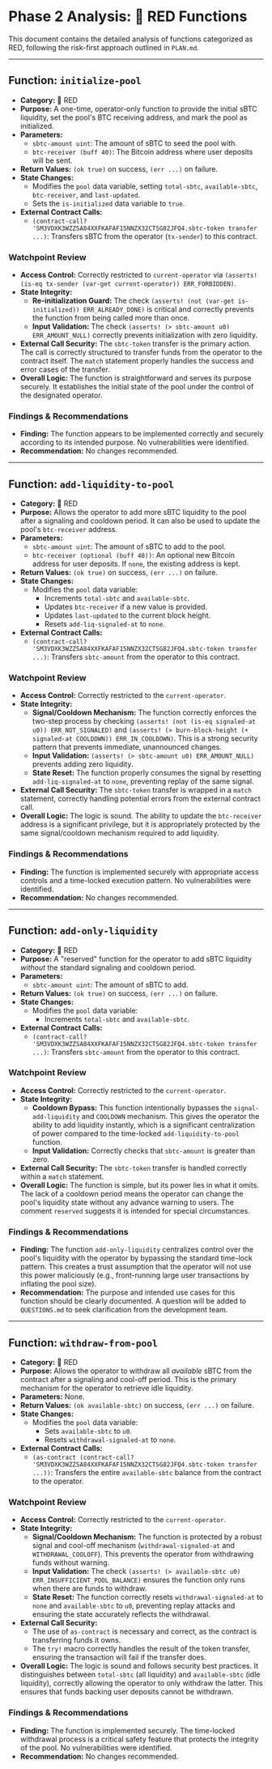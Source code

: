 # Phase 2 Analysis: 🔴 RED Functions

This document contains the detailed analysis of functions categorized as RED, following the risk-first approach outlined in `PLAN.md`.

---

## Function: `initialize-pool`

- **Category:** 🔴 RED
- **Purpose:** A one-time, operator-only function to provide the initial sBTC liquidity, set the pool's BTC receiving address, and mark the pool as initialized.
- **Parameters:**
    - `sbtc-amount uint`: The amount of sBTC to seed the pool with.
    - `btc-receiver (buff 40)`: The Bitcoin address where user deposits will be sent.
- **Return Values:** `(ok true)` on success, `(err ...)` on failure.
- **State Changes:**
    - Modifies the `pool` data variable, setting `total-sbtc`, `available-sbtc`, `btc-receiver`, and `last-updated`.
    - Sets the `is-initialized` data variable to `true`.
- **External Contract Calls:**
    - `(contract-call? 'SM3VDXK3WZZSA84XXFKAFAF15NNZX32CTSG82JFQ4.sbtc-token transfer ...)`: Transfers sBTC from the operator (`tx-sender`) to this contract.

### Watchpoint Review

- **Access Control:** Correctly restricted to `current-operator` via `(asserts! (is-eq tx-sender (var-get current-operator)) ERR_FORBIDDEN)`.
- **State Integrity:**
    - **Re-initialization Guard:** The check `(asserts! (not (var-get is-initialized)) ERR_ALREADY_DONE)` is critical and correctly prevents the function from being called more than once.
    - **Input Validation:** The check `(asserts! (> sbtc-amount u0) ERR_AMOUNT_NULL)` correctly prevents initialization with zero liquidity.
- **External Call Security:** The `sbtc-token` transfer is the primary action. The call is correctly structured to transfer funds from the operator to the contract itself. The `match` statement properly handles the success and error cases of the transfer.
- **Overall Logic:** The function is straightforward and serves its purpose securely. It establishes the initial state of the pool under the control of the designated operator.

### Findings & Recommendations

- **Finding:** The function appears to be implemented correctly and securely according to its intended purpose. No vulnerabilities were identified.
- **Recommendation:** No changes recommended.

---

## Function: `add-liquidity-to-pool`

- **Category:** 🔴 RED
- **Purpose:** Allows the operator to add more sBTC liquidity to the pool after a signaling and cooldown period. It can also be used to update the pool's `btc-receiver` address.
- **Parameters:**
    - `sbtc-amount uint`: The amount of sBTC to add to the pool.
    - `btc-receiver (optional (buff 40))`: An optional new Bitcoin address for user deposits. If `none`, the existing address is kept.
- **Return Values:** `(ok true)` on success, `(err ...)` on failure.
- **State Changes:**
    - Modifies the `pool` data variable:
        - Increments `total-sbtc` and `available-sbtc`.
        - Updates `btc-receiver` if a new value is provided.
        - Updates `last-updated` to the current block height.
        - Resets `add-liq-signaled-at` to `none`.
- **External Contract Calls:**
    - `(contract-call? 'SM3VDXK3WZZSA84XXFKAFAF15NNZX32CTSG82JFQ4.sbtc-token transfer ...)`: Transfers `sbtc-amount` from the operator to this contract.

### Watchpoint Review

- **Access Control:** Correctly restricted to the `current-operator`.
- **State Integrity:**
    - **Signal/Cooldown Mechanism:** The function correctly enforces the two-step process by checking `(asserts! (not (is-eq signaled-at u0)) ERR_NOT_SIGNALED)` and `(asserts! (> burn-block-height (+ signaled-at COOLDOWN)) ERR_IN_COOLDOWN)`. This is a strong security pattern that prevents immediate, unannounced changes.
    - **Input Validation:** `(asserts! (> sbtc-amount u0) ERR_AMOUNT_NULL)` prevents adding zero liquidity.
    - **State Reset:** The function properly consumes the signal by resetting `add-liq-signaled-at` to `none`, preventing replay of the same signal.
- **External Call Security:** The `sbtc-token` transfer is wrapped in a `match` statement, correctly handling potential errors from the external contract call.
- **Overall Logic:** The logic is sound. The ability to update the `btc-receiver` address is a significant privilege, but it is appropriately protected by the same signal/cooldown mechanism required to add liquidity.

### Findings & Recommendations

- **Finding:** The function is implemented securely with appropriate access controls and a time-locked execution pattern. No vulnerabilities were identified.
- **Recommendation:** No changes recommended.

---

## Function: `add-only-liquidity`

- **Category:** 🔴 RED
- **Purpose:** A "reserved" function for the operator to add sBTC liquidity *without* the standard signaling and cooldown period.
- **Parameters:**
    - `sbtc-amount uint`: The amount of sBTC to add.
- **Return Values:** `(ok true)` on success, `(err ...)` on failure.
- **State Changes:**
    - Modifies the `pool` data variable:
        - Increments `total-sbtc` and `available-sbtc`.
- **External Contract Calls:**
    - `(contract-call? 'SM3VDXK3WZZSA84XXFKAFAF15NNZX32CTSG82JFQ4.sbtc-token transfer ...)`: Transfers `sbtc-amount` from the operator to this contract.

### Watchpoint Review

- **Access Control:** Correctly restricted to the `current-operator`.
- **State Integrity:**
    - **Cooldown Bypass:** This function intentionally bypasses the `signal-add-liquidity` and `COOLDOWN` mechanism. This gives the operator the ability to add liquidity instantly, which is a significant centralization of power compared to the time-locked `add-liquidity-to-pool` function.
    - **Input Validation:** Correctly checks that `sbtc-amount` is greater than zero.
- **External Call Security:** The `sbtc-token` transfer is handled correctly within a `match` statement.
- **Overall Logic:** The function is simple, but its power lies in what it omits. The lack of a cooldown period means the operator can change the pool's liquidity state without any advance warning to users. The comment `reserved` suggests it is intended for special circumstances.

### Findings & Recommendations

- **Finding:** The function `add-only-liquidity` centralizes control over the pool's liquidity with the operator by bypassing the standard time-lock pattern. This creates a trust assumption that the operator will not use this power maliciously (e.g., front-running large user transactions by inflating the pool size).
- **Recommendation:** The purpose and intended use cases for this function should be clearly documented. A question will be added to `QUESTIONS.md` to seek clarification from the development team.

---

## Function: `withdraw-from-pool`

- **Category:** 🔴 RED
- **Purpose:** Allows the operator to withdraw all *available* sBTC from the contract after a signaling and cool-off period. This is the primary mechanism for the operator to retrieve idle liquidity.
- **Parameters:** None.
- **Return Values:** `(ok available-sbtc)` on success, `(err ...)` on failure.
- **State Changes:**
    - Modifies the `pool` data variable:
        - Sets `available-sbtc` to `u0`.
        - Resets `withdrawal-signaled-at` to `none`.
- **External Contract Calls:**
    - `(as-contract (contract-call? 'SM3VDXK3WZZSA84XXFKAFAF15NNZX32CTSG82JFQ4.sbtc-token transfer ...))`: Transfers the entire `available-sbtc` balance from the contract to the operator.

### Watchpoint Review

- **Access Control:** Correctly restricted to the `current-operator`.
- **State Integrity:**
    - **Signal/Cooldown Mechanism:** The function is protected by a robust signal and cool-off mechanism (`withdrawal-signaled-at` and `WITHDRAWAL_COOLOFF`). This prevents the operator from withdrawing funds without warning.
    - **Input Validation:** The check `(asserts! (> available-sbtc u0) ERR_INSUFFICIENT_POOL_BALANCE)` ensures the function only runs when there are funds to withdraw.
    - **State Reset:** The function correctly resets `withdrawal-signaled-at` to `none` and `available-sbtc` to `u0`, preventing replay attacks and ensuring the state accurately reflects the withdrawal.
- **External Call Security:**
    - The use of `as-contract` is necessary and correct, as the contract is transferring funds it owns.
    - The `try!` macro correctly handles the result of the token transfer, ensuring the transaction will fail if the transfer does.
- **Overall Logic:** The logic is sound and follows security best practices. It distinguishes between `total-sbtc` (all liquidity) and `available-sbtc` (idle liquidity), correctly allowing the operator to only withdraw the latter. This ensures that funds backing user deposits cannot be withdrawn.

### Findings & Recommendations

- **Finding:** The function is implemented securely. The time-locked withdrawal process is a critical safety feature that protects the integrity of the pool. No vulnerabilities were identified.
- **Recommendation:** No changes recommended.
